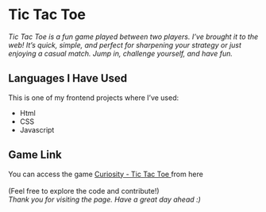 # Tic Tac Toe 

_Tic Tac Toe is a fun game played between two players. I’ve brought it to the web! It’s quick, simple, and perfect for sharpening your strategy or just enjoying a casual match. Jump in, challenge yourself, and have fun._

## Languages I Have Used
This is one of my frontend projects where I’ve used:
- Html
- CSS
- Javascript

## Game Link

You can access the game [Curiosity - Tic Tac Toe ](https://www.curiosityplay.in/tictactoe) from here 
  \
  \
(Feel free to explore the code and contribute!)
  \
_Thank you for visiting the page. Have a great day ahead :)_
